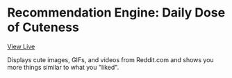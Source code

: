 # Recommendation Engine: Daily Dose of Cuteness
[View Live](https://giangd.github.io/daily-dose-of-cuteness/)

Displays cute images, GIFs, and videos from Reddit.com and shows you more things similar to what you "liked".
